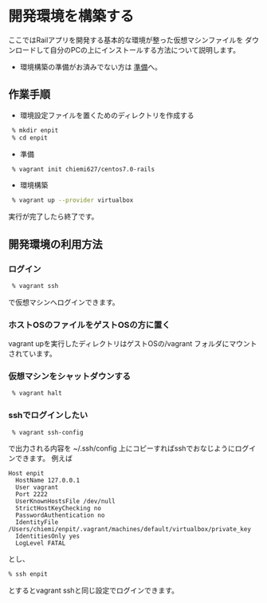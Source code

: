 開発環境を構築する
===
ここではRailアプリを開発する基本的な環境が整った仮想マシンファイルを
ダウンロードして自分のPCの上にインストールする方法について説明します。

* 環境構築の準備がお済みでない方は [準備](preparation.md)へ。

作業手順
---
* 環境設定ファイルを置くためのディレクトリを作成する
```bash
 % mkdir enpit
 % cd enpit
```
* 準備
```bash
 % vagrant init chiemi627/centos7.0-rails
```
* 環境構築
```bash
 % vagrant up --provider virtualbox
```
実行が完了したら終了です。


開発環境の利用方法
---
### ログイン
```bash
 % vagrant ssh
```
で仮想マシンへログインできます。 

### ホストOSのファイルをゲストOSの方に置く
vagrant upを実行したディレクトリはゲストOSの/vagrant フォルダにマウントされています。

### 仮想マシンをシャットダウンする
```bash
 % vagrant halt
```

### sshでログインしたい
```bash
 % vagrant ssh-config
```
で出力される内容を ~/.ssh/config 上にコピーすればsshでおなじようにログインできます。
例えば

```.ssh/config
Host enpit
  HostName 127.0.0.1
  User vagrant
  Port 2222
  UserKnownHostsFile /dev/null
  StrictHostKeyChecking no
  PasswordAuthentication no
  IdentityFile /Users/chiemi/enpit/.vagrant/machines/default/virtualbox/private_key
  IdentitiesOnly yes
  LogLevel FATAL
```

とし、
```bash
% ssh enpit
```
とするとvagrant sshと同じ設定でログインできます。

